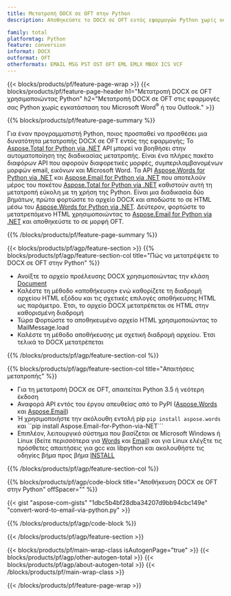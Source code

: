 ```yaml
---
title: Μετατροπή DOCX σε OFT στην Python
description: Αποθηκεύστε το DOCX σε OFT εντός εφαρμογών Python χωρίς να χρησιμοποιήσετε το Microsoft Word ή το Outlook

family: total
platformtag: Python
feature: conversion
informat: DOCX
outformat: OFT
otherformats: EMAIL MSG PST OST OFT EML EMLX MBOX ICS VCF
---
```

{{< blocks/products/pf/feature-page-wrap >}}
{{< blocks/products/pf/feature-page-header h1="Μετατροπή DOCX σε OFT χρησιμοποιώντας Python" h2="Μετατροπή DOCX σε OFT στις εφαρμογές σας Python χωρίς εγκατάσταση του Microsoft Word<sup>&reg;</sup> ή του Outlook." >}}

{{% blocks/products/pf/feature-page-summary %}}

Για έναν προγραμματιστή Python, ποιος προσπαθεί να προσθέσει μια δυνατότητα μετατροπής DOCX σε OFT εντός της εφαρμογής; Το [Aspose.Total for Python via .NET](https://products.aspose.com/total/python-net/) API μπορεί να βοηθήσει στην αυτοματοποίηση της διαδικασίας μετατροπής. Είναι ένα πλήρες πακέτο διαφόρων API που αφορούν διαφορετικές μορφές, συμπεριλαμβανομένων μορφών email, εικόνων και Microsoft Word. Τα API [Aspose.Words for Python via .NET](https://products.aspose.com/words/python-net/) και [Aspose.Email for Python via .NET](https://products.aspose.com/email/python-net/) που αποτελούν μέρος του πακέτου [Aspose.Total for Python via .NET](https://products.aspose.com/total/python-net/) καθιστούν αυτή τη μετατροπή εύκολη με τη χρήση της Python. Είναι μια διαδικασία δύο βημάτων, πρώτα φορτώστε το αρχείο DOCX και αποδώστε το σε HTML μέσω του [Aspose.Words for Python via .NET](https://products.aspose.com/words/python-net/). Δεύτερον, φορτώστε το μετατρεπόμενο HTML χρησιμοποιώντας το [Aspose.Email for Python via .NET](https://products.aspose.com/email/python-net/) και αποθηκεύστε το σε μορφή OFT.

{{% /blocks/products/pf/feature-page-summary %}}

{{< blocks/products/pf/agp/feature-section >}}
{{% blocks/products/pf/agp/feature-section-col title="Πώς να μετατρέψετε το DOCX σε OFT στην Python" %}}

- Ανοίξτε το αρχείο προέλευσης DOCX χρησιμοποιώντας την κλάση [Document](https://reference.aspose.com/words/python-net/aspose.words/document/)
- Καλέστε τη μέθοδο «αποθήκευση» ενώ καθορίζετε τη διαδρομή αρχείου HTML εξόδου και τις σχετικές επιλογές αποθήκευσης HTML ως παράμετρο. Έτσι, το αρχείο DOCX μετατρέπεται σε HTML στην καθορισμένη διαδρομή
- Τώρα Φορτώστε το αποθηκευμένο αρχείο HTML χρησιμοποιώντας το MailMessage.load
- Καλέστε τη μέθοδο αποθήκευσης με σχετική διαδρομή αρχείου. Έτσι τελικά το DOCX μετατρέπεται

{{% /blocks/products/pf/agp/feature-section-col %}}

{{% blocks/products/pf/agp/feature-section-col title="Απαιτήσεις μετατροπής" %}}

- Για τη μετατροπή DOCX σε OFT, απαιτείται Python 3.5 ή νεότερη έκδοση
- Αναφορά API εντός του έργου απευθείας από το PyPI ([Aspose.Words](https://pypi.org/project/aspose-words/) και [Aspose.Email](https://pypi.org/project/Aspose.Email-for-Python-via-NET/))
- Ή χρησιμοποιήστε την ακόλουθη εντολή pip ```pip install aspose.words``` και ``pip install Aspose.Email-for-Python-via-NET``` 
- Επιπλέον, λειτουργικό σύστημα που βασίζεται σε Microsoft Windows ή Linux (δείτε περισσότερα για [Words](https://docs.aspose.com/words/python-net/system-requirements/) και [Email](https://docs.aspose.com/email/python-net/system-requirements/)) και για Linux ελέγξτε τις πρόσθετες απαιτήσεις για gcc και libpython και ακολουθήστε τις οδηγίες βήμα προς βήμα [INSTALL](https://docs.aspose.com/words/python-net/installation/)
 

{{% /blocks/products/pf/agp/feature-section-col %}}

{{% blocks/products/pf/agp/code-block title="Αποθήκευση DOCX σε OFT στην Python" offSpacer="" %}}

{{< gist "aspose-com-gists" "1dbc5b4bf28dba34207d9bb94cbc149e" "convert-word-to-email-via-python.py" >}}

{{% /blocks/products/pf/agp/code-block %}}

{{< /blocks/products/pf/agp/feature-section >}}

{{< blocks/products/pf/main-wrap-class isAutogenPage="true" >}}
{{< blocks/products/pf/agp/other-autogen-total >}}
{{< blocks/products/pf/agp/about-autogen-total >}}
{{< /blocks/products/pf/main-wrap-class >}}

{{< /blocks/products/pf/feature-page-wrap >}}
